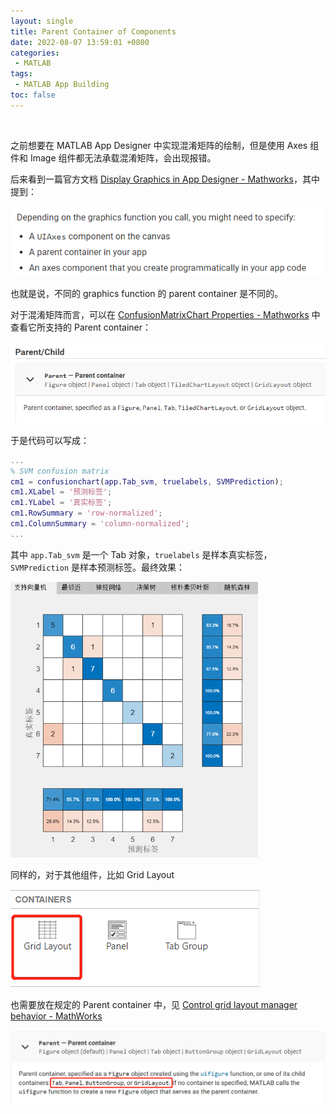 ```yaml
---
layout: single
title: Parent Container of Components
date: 2022-08-07 13:59:01 +0800
categories:
 - MATLAB
tags: 
 - MATLAB App Building
toc: false
---
```


<br>

之前想要在 MATLAB App Designer 中实现混淆矩阵的绘制，但是使用 Axes 组件和 Image 组件都无法承载混淆矩阵，会出现报错。

后来看到一篇官方文档 [Display Graphics in App Designer - Mathworks](https://ww2.mathworks.cn/help/matlab/creating_guis/graphics-support-in-app-designer.html)，其中提到：

![image-20220807140952787](https://github.com/HelloWorld-1017/blog-images/blob/main/migration/DeLLLaptop/image-20220807140952787.png?raw=true)

也就是说，不同的 graphics function 的 parent container 是不同的。

对于混淆矩阵而言，可以在 [ConfusionMatrixChart Properties - Mathworks](https://ww2.mathworks.cn/help/stats/mlearnlib.graphics.chart.confusionmatrixchart-properties.html) 中查看它所支持的 Parent container：

![image-20220807141552129](https://github.com/HelloWorld-1017/blog-images/blob/main/migration/DeLLLaptop/image-20220807141552129.png?raw=true)

于是代码可以写成：

```matlab
...
% SVM confusion matrix
cm1 = confusionchart(app.Tab_svm, truelabels, SVMPrediction);
cm1.XLabel = '预测标签';
cm1.YLabel = '真实标签';
cm1.RowSummary = 'row-normalized';
cm1.ColumnSummary = 'column-normalized';
...
```

其中 `app.Tab_svm` 是一个 Tab 对象，`truelabels`  是样本真实标签，`SVMPrediction` 是样本预测标签。最终效果：

<img src="https://github.com/HelloWorld-1017/blog-images/blob/main/migration/DeLLLaptop/image-20220807142129026.png?raw=true" alt="image-20220807142129026" style="zoom:67%;" />

<br>

同样的，对于其他组件，比如 Grid Layout

![image-20220807142407059](https://github.com/HelloWorld-1017/blog-images/blob/main/migration/DeLLLaptop/image-20220807142407059.png?raw=true)

也需要放在规定的 Parent container 中，见 [Control grid layout manager behavior - MathWorks](https://ww2.mathworks.cn/help/matlab/ref/matlab.ui.container.gridlayout-properties.html) 

![image-20220807142723289](https://github.com/HelloWorld-1017/blog-images/blob/main/migration/DeLLLaptop/image-20220807142723289.png?raw=true)
